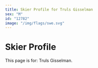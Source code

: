 ```yaml
---
title: Skier Profile for Truls Gisselman
sex: "M"
id: "12782"
image: "/img/flags/swe.svg" 
---
```


# Skier Profile

This page is for: Truls Gisselman.
    